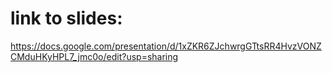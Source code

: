 # link to slides:

https://docs.google.com/presentation/d/1xZKR6ZJchwrgGTtsRR4HvzVONZCMduHKyHPL7_jmc0o/edit?usp=sharing